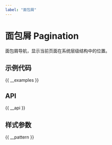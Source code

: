 ```yaml
---
label: "面包屑"
---
```


# 面包屑 Pagination

面包屑导航，显示当前页面在系统层级结构中的位置。

## 示例代码

{{ __examples }}

## API

{{ __api }}

## 样式参数

{{ __pattern }}
